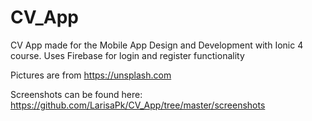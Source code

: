 # CV_App
CV App made for the  Mobile App Design and Development with Ionic 4 course. Uses Firebase for login and register functionality

Pictures are from https://unsplash.com

Screenshots can be found here: https://github.com/LarisaPk/CV_App/tree/master/screenshots
